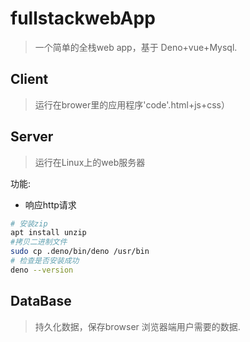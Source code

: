 # fullstackwebApp

>一个简单的全栈web app，基于 Deno+vue+Mysql.


## Client

>运行在brower里的应用程序'code'.html+js+css）

## Server

>运行在Linux上的web服务器

功能:
- 响应http请求

``` sh
# 安装zip
apt install unzip
#拷贝二进制文件
sudo cp .deno/bin/deno /usr/bin
# 检查是否安装成功
deno --version
``` 
## DataBase

>持久化数据，保存browser 浏览器端用户需要的数据.


